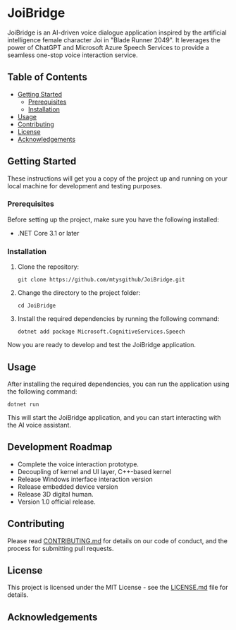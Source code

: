 # JoiBridge

JoiBridge is an AI-driven voice dialogue application inspired by the artificial intelligence female character Joi in "Blade Runner 2049". It leverages the power of ChatGPT and Microsoft Azure Speech Services to provide a seamless one-stop voice interaction service.

## Table of Contents

- [Getting Started](#getting-started)
    - [Prerequisites](#prerequisites)
    - [Installation](#installation)
- [Usage](#usage)
- [Contributing](#contributing)
- [License](#license)
- [Acknowledgements](#acknowledgements)

## Getting Started

These instructions will get you a copy of the project up and running on your local machine for development and testing purposes.

### Prerequisites

Before setting up the project, make sure you have the following installed:

- .NET Core 3.1 or later

### Installation

1. Clone the repository:

   ```
   git clone https://github.com/mtysgithub/JoiBridge.git
   ```
   
2. Change the directory to the project folder:

   ```
   cd JoiBridge
   ```

3. Install the required dependencies by running the following command:

   ```
   dotnet add package Microsoft.CognitiveServices.Speech
   ```

Now you are ready to develop and test the JoiBridge application.

## Usage

After installing the required dependencies, you can run the application using the following command:

```
dotnet run
```

This will start the JoiBridge application, and you can start interacting with the AI voice assistant.

## Development Roadmap

- Complete the voice interaction prototype.
- Decoupling of kernel and UI layer, C++-based kernel
- Release Windows interface interaction version
- Release embedded device version
- Release 3D digital human.
- Version 1.0 official release.

## Contributing

Please read [CONTRIBUTING.md](CONTRIBUTING.md) for details on our code of conduct, and the process for submitting pull requests.

## License

This project is licensed under the MIT License - see the [LICENSE.md](LICENSE.md) file for details.

## Acknowledgements
